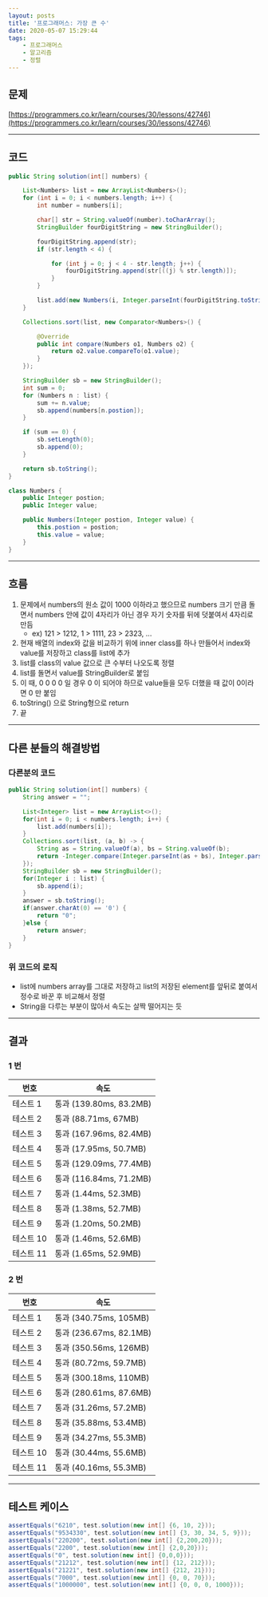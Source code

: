```yaml
---
layout: posts
title: '프로그래머스: 가장 큰 수'
date: 2020-05-07 15:29:44
tags:
    - 프로그래머스
    - 알고리즘
    - 정렬
---
```


## 문제

[https://programmers.co.kr/learn/courses/30/lessons/42746](https://programmers.co.kr/learn/courses/30/lessons/42746)

* * *

## 코드

```java
public String solution(int[] numbers) {

    List<Numbers> list = new ArrayList<Numbers>();
    for (int i = 0; i < numbers.length; i++) {
        int number = numbers[i];

        char[] str = String.valueOf(number).toCharArray();
        StringBuilder fourDigitString = new StringBuilder();

        fourDigitString.append(str);
        if (str.length < 4) {

            for (int j = 0; j < 4 - str.length; j++) {
                fourDigitString.append(str[((j) % str.length)]);
            }
        }

        list.add(new Numbers(i, Integer.parseInt(fourDigitString.toString())));
    }

    Collections.sort(list, new Comparator<Numbers>() {

        @Override
        public int compare(Numbers o1, Numbers o2) {
            return o2.value.compareTo(o1.value);
        }
    });

    StringBuilder sb = new StringBuilder();
    int sum = 0;
    for (Numbers n : list) {
        sum += n.value;
        sb.append(numbers[n.postion]);
    }

    if (sum == 0) {
        sb.setLength(0);
        sb.append(0);
    }

    return sb.toString();
}

class Numbers {
    public Integer postion;
    public Integer value;

    public Numbers(Integer postion, Integer value) {
        this.postion = postion;
        this.value = value;
    }
}
```

* * *

## 흐름

1. 문제에서 numbers의 원소 값이 1000 이하라고 했으므로 numbers 크기 만큼 돌면서 numbers 안에 값이 4자리가 아닌 경우 자기 숫자를 뒤에 덧붙여서 4자리로 만듬
    - ex) 121 > 1212, 1 > 1111, 23 > 2323, ...
2. 현재 배열의 index와 값을 비교하기 위에 inner class를 하나 만들어서 index와 value를 저장하고 class를 list에 추가
3. list를 class의 value 값으로 큰 수부터 나오도록 정렬
4. list를 돌면서 value를 StringBuilder로 붙임
5. 이 때, 0 0 0 0 일 경우 0 이 되어야 하므로 value들을 모두 더했을 때 값이 0이라면 0 만 붙임
6. toString() 으로 String형으로 return
7. 끝

* * *

## 다른 분들의 해결방법

### 다른분의 코드

```java
public String solution(int[] numbers) {
    String answer = "";

    List<Integer> list = new ArrayList<>();
    for(int i = 0; i < numbers.length; i++) {
        list.add(numbers[i]);
    }
    Collections.sort(list, (a, b) -> {
        String as = String.valueOf(a), bs = String.valueOf(b);
        return -Integer.compare(Integer.parseInt(as + bs), Integer.parseInt(bs + as));
    });
    StringBuilder sb = new StringBuilder();
    for(Integer i : list) {
        sb.append(i);
    }
    answer = sb.toString();
    if(answer.charAt(0) == '0') {
        return "0";
    }else {
        return answer;
    }
}
```

### 위 코드의 로직

- list에 numbers array를 그대로 저장하고 list의 저장된 element를 앞뒤로 붙여서 정수로 바꾼 후 비교해서 정렬
- String을 다루는 부분이 많아서 속도는 살짝 떨어지는 듯

* * *

## 결과

### 1 번

|번호|속도|
|----|----|
|테스트 1 |    통과 (139.80ms, 83.2MB)
|테스트 2 |    통과 (88.71ms, 67MB)
|테스트 3 |    통과 (167.96ms, 82.4MB)
|테스트 4 |    통과 (17.95ms, 50.7MB)
|테스트 5 |    통과 (129.09ms, 77.4MB)
|테스트 6 |    통과 (116.84ms, 71.2MB)
|테스트 7 |    통과 (1.44ms, 52.3MB)
|테스트 8 |    통과 (1.38ms, 52.7MB)
|테스트 9 |    통과 (1.20ms, 50.2MB)
|테스트 10 |    통과 (1.46ms, 52.6MB)
|테스트 11 |    통과 (1.65ms, 52.9MB)

### 2 번

|번호|속도|
|----|----|
|테스트 1 |    통과 (340.75ms, 105MB)
|테스트 2 |    통과 (236.67ms, 82.1MB)
|테스트 3 |    통과 (350.56ms, 126MB)
|테스트 4 |    통과 (80.72ms, 59.7MB)
|테스트 5 |    통과 (300.18ms, 110MB)
|테스트 6 |    통과 (280.61ms, 87.6MB)
|테스트 7 |    통과 (31.26ms, 57.2MB)
|테스트 8 |    통과 (35.88ms, 53.4MB)
|테스트 9 |    통과 (34.27ms, 55.3MB)
|테스트 10 |    통과 (30.44ms, 55.6MB)
|테스트 11 |    통과 (40.16ms, 55.3MB)

* * *

## 테스트 케이스

```java
assertEquals("6210", test.solution(new int[] {6, 10, 2}));
assertEquals("9534330", test.solution(new int[] {3, 30, 34, 5, 9}));
assertEquals("220200", test.solution(new int[] {2,200,20}));
assertEquals("2200", test.solution(new int[] {2,0,20}));
assertEquals("0", test.solution(new int[] {0,0,0}));
assertEquals("21212", test.solution(new int[] {12, 212}));
assertEquals("21221", test.solution(new int[] {212, 21}));
assertEquals("7000", test.solution(new int[] {0, 0, 70}));
assertEquals("1000000", test.solution(new int[] {0, 0, 0, 1000}));
```
